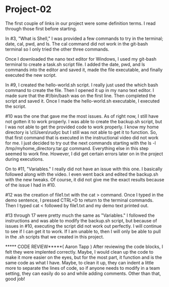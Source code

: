 # Project-02

The first couple of links in our project were some definition terms. I read through those first before starting.

In #3, "What is Shell," I was provided a few commands to try in the terminal; date, cal, pwd, and ls. The cal command did not work in the git-bash terminal so I only tried the other three commands.

Once I downloaded the nano text editor for Windows, I used my git-bash terminal to create a task.sh script file. I added the date, pwd, and ls commands into the editor and saved it, made the file executable, and finally executed the new script.

In #9, I created the hello-world.sh script. I really just used the which bash command to create the file. Then I opened it up in my nano text editor. I made sure that the #!/bin/bash was on the first line. Then completed the script and saved it. Once I made the hello-world.sh executable, I executed the script.

#10 was the one that gave me the most issues. As of right now, I still have not gotten it to work properly. I was able to create the backup.sh script, but I was not able to get the provided code to work properly. I know my home directory is \c\Users\rudyc but I still was not able to get it to function. So, that first command that is executed in the instructional video did not work for me. I just decided to try out the next commands starting with the ls -l /tmp/myhome_directory.tar.gz command. Everything else in this step seemed to work fine. However, I did get certain errors later on in the project during executions.

On to #11, "Variables." I really did not have an issue with this one. I basically followed along with the video. I even went back and edited the backup.sh with the new tweaks. Of course, it did not give me the exact results because of the issue I had in #10.

#12 was the creation of file1.txt with the cat > command. Once I typed in the demo sentence, I pressed CTRL+D to return to the terminal commands. Then I typed cat < followed by file1.txt and my demo text printed out.

#13 through 17 were pretty much the same as "Variables." I followed the instructions and was able to modify the backup.sh script, but because of issues in #10, executing the script did not work out perfectly. I will continue to see if I can get it to work. If I am unable to, then I will only be able to pull in the .sh scripts that we created in this project.

***** CODE REVIEW*****( Aaron Tapp )
After reviewing the code blocks, I felt they were implented correctly.
Maybe, I would clean up the code to make it more easier on the eyes, but 
for the most part, it function and is the same code as what I have. Maybe,
to clean it up, they can indent a little more to separate the lines of code,
so if anyone needs to modify in a team setting, they can easily do so
and while adding comments. Other than that, good job!
